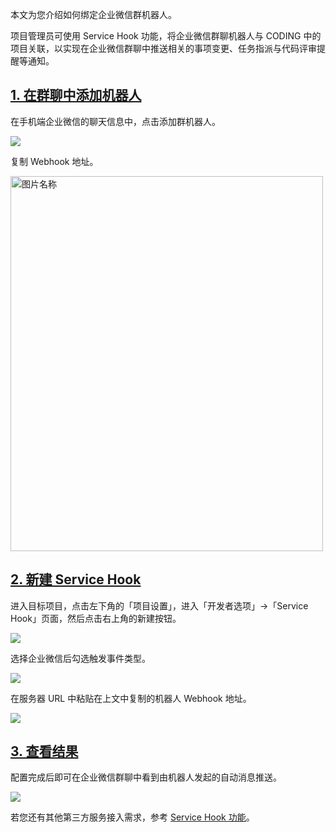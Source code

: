 本文为您介绍如何绑定企业微信群机器人。

项目管理员可使用 Service Hook 功能，将企业微信群聊机器人与 CODING 中的项目关联，以实现在企业微信群聊中推送相关的事项变更、任务指派与代码评审提醒等通知。

## [1. 在群聊中添加机器人](#1)

在手机端企业微信的聊天信息中，点击添加群机器人。

![](https://help-assets.codehub.cn/enterprise/20210722140626.png)

复制 Webhook 地址。

<img src="https://help-assets.codehub.cn/enterprise/20210722140753.png" width = "500" height = "600" alt="图片名称" />

## [2. 新建 Service Hook](#2)

进入目标项目，点击左下角的「项目设置」，进入「开发者选项」->「Service Hook」页面，然后点击右上角的新建按钮。


![](https://help-assets.codehub.cn/enterprise/20210722141713.gif)

选择企业微信后勾选触发事件类型。

![](https://help-assets.codehub.cn/enterprise/20210722142952.png)

在服务器 URL 中粘贴在上文中复制的机器人 Webhook 地址。

![](https://help-assets.codehub.cn/enterprise/20210722143549.png)

## [3. 查看结果](#3)

配置完成后即可在企业微信群聊中看到由机器人发起的自动消息推送。

![](https://help-assets.codehub.cn/enterprise/20210722162325.png)

若您还有其他第三方服务接入需求，参考 [Service Hook 功能](/docs/project-settings/service-hook/intro.html)。
